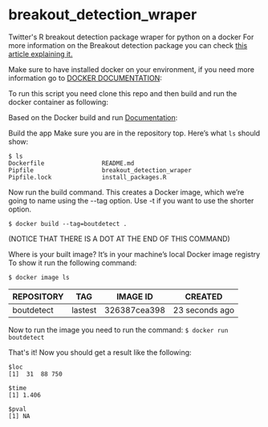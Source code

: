 # breakout_detection_wraper
Twitter's R breakout detection package wraper for python on a docker
For more information on the Breakout detection package you can check [this article explaining it.](https://blog.twitter.com/engineering/en_us/a/2014/breakout-detection-in-the-wild.html)

Make sure to have installed docker on your environment, if you need more information go to [DOCKER DOCUMENTATION](https://docs.docker.com/get-started/):

To run this script you need clone this repo and then build and run the docker container as following:

Based on the Docker build and run [Documentation](https://docs.docker.com/get-started/part2/):

Build the app
Make sure you are in the repository top. Here’s what `ls` should show:

```
$ ls  
Dockerfile                README.md  
Pipfile                   breakout_detection_wraper  
Pipfile.lock              install_packages.R  
```

Now run the build command. This creates a Docker image, which we’re going to name using the --tag option. Use -t if you want to use the shorter option.

`$ docker build --tag=boutdetect . `

(NOTICE THAT THERE IS A DOT AT THE END OF THIS COMMAND)

Where is your built image? 
It’s in your machine’s local Docker image registry
To show it run the following command:

`$ docker image ls`

|   REPOSITORY  |     TAG     |   IMAGE ID    |      CREATED      | 
|---------------|-------------|---------------|--------------------
|  boutdetect   |   lastest   |  326387cea398 |   23 seconds ago  |

Now to run the image you need to run the command:
` $ docker run boutdetect `

That's it!
Now you should get a result like the following:

```
$loc  
[1]  31  88 750  
  
$time  
[1] 1.406  
  
$pval  
[1] NA  
```
